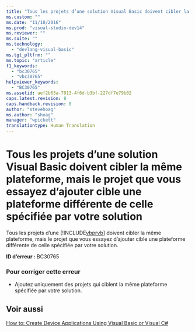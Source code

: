 ```yaml
---
title: "Tous les projets d’une solution Visual Basic doivent cibler la m&#234;me plateforme, mais le projet que vous essayez d’ajouter cible une plateforme diff&#233;rente de celle sp&#233;cifi&#233;e par votre solution | Microsoft Docs"
ms.custom: ""
ms.date: "11/10/2016"
ms.prod: "visual-studio-dev14"
ms.reviewer: ""
ms.suite: ""
ms.technology: 
  - "devlang-visual-basic"
ms.tgt_pltfrm: ""
ms.topic: "article"
f1_keywords: 
  - "bc30765"
  - "vbc30765"
helpviewer_keywords: 
  - "BC30765"
ms.assetid: aef2b63a-7013-4f6d-b3bf-227df7e79b02
caps.latest.revision: 8
caps.handback.revision: 8
author: "stevehoag"
ms.author: "shoag"
manager: "wpickett"
translationtype: Human Translation
---
```

# Tous les projets d’une solution Visual Basic doivent cibler la m&#234;me plateforme, mais le projet que vous essayez d’ajouter cible une plateforme diff&#233;rente de celle sp&#233;cifi&#233;e par votre solution
Tous les projets d’une [!INCLUDE[vbprvb](../../csharp/programming-guide/concepts/linq/includes/vbprvb_md.md)] doivent cibler la même plateforme, mais le projet que vous essayez d’ajouter cible une plateforme différente de celle spécifiée par votre solution.  
  
 **ID d’erreur :** BC30765  
  
### Pour corriger cette erreur  
  
-   Ajoutez uniquement des projets qui ciblent la même plateforme spécifiée par votre solution.  
  
## Voir aussi  
 [How to: Create Device Applications Using Visual Basic or Visual C\#](http://msdn.microsoft.com/fr-fr/ec9c03e9-930d-4caa-ab23-4e33465a4ad0)